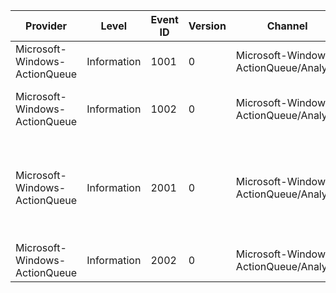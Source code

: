 Provider                       |  Level        |  Event ID  |  Version  |  Channel                                 |  Task                  |  Opcode  |  Keyword      |  Message
-------------------------------|---------------|------------|-----------|------------------------------------------|------------------------|----------|---------------|-----------------------------------------------------------------------------------------------------------------
Microsoft-Windows-ActionQueue  |  Information  |  1001      |  0        |  Microsoft-Windows-ActionQueue/Analytic  |  Process Action Queue  |  Start   |  Performance  |  Processing Action Queue "{QueueFile}".
Microsoft-Windows-ActionQueue  |  Information  |  1002      |  0        |  Microsoft-Windows-ActionQueue/Analytic  |  Process Action Queue  |  Stop    |  Performance  |  Finished processing Action Queue with status {ErrorCode}.
Microsoft-Windows-ActionQueue  |  Information  |  2001      |  0        |  Microsoft-Windows-ActionQueue/Analytic  |  Execute Command       |  Start   |  Performance  |  Executing "{ExecutableName}" with arguments "{Arguments}" for component "{Identity}" in unattend pass "{Pass}".
Microsoft-Windows-ActionQueue  |  Information  |  2002      |  0        |  Microsoft-Windows-ActionQueue/Analytic  |  Execute Command       |  Stop    |  Performance  |  Command completed with status {ErrorCode}.